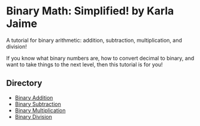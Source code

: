 # Binary Math: Simplified! by Karla Jaime

A tutorial for binary arithmetic: addition, subtraction, multiplication, and division!

If you know what binary numbers are, how to convert decimal to binary, and want to take things to the next level, then this tutorial is for you!

## Directory

- [Binary Addition](https://github.com/kyj0107/IT-1600-Final-Project/blob/main/Addition.md)
- [Binary Subtraction](https://github.com/kyj0107/IT-1600-Final-Project/blob/main/Subtraction.md)
- [Binary Multiplication](https://github.com/kyj0107/IT-1600-Final-Project/blob/main/Multiplication.md)
- [Binary Division](https://github.com/kyj0107/IT-1600-Final-Project/blob/main/Division.md)
